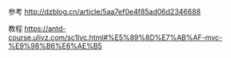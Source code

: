 参考 http://dzblog.cn/article/5aa7ef0e4f85ad06d2346688

教程 https://antd-course.ulivz.com/sc1lvc.html#%E5%89%8D%E7%AB%AF-mvc-%E9%98%B6%E6%AE%B5
